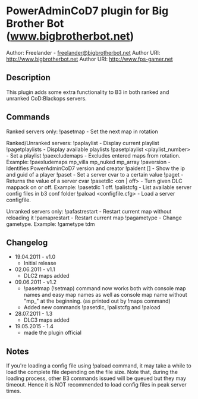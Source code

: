 PowerAdminCoD7 plugin for Big Brother Bot (www.bigbrotherbot.net)
===================================================================

Author: Freelander - freelander@bigbrotherbot.net
Author URI: http://www.bigbrotherbot.net
Author URI: http://www.fps-gamer.net

Description
-----------

This plugin adds some extra functionality to B3 in both ranked and unranked CoD:Blackops servers.

Commands
--------

Ranked servers only:
 !pasetmap <mapname> - Set the next map in rotation

Ranked/Unranked servers:
 !paplaylist - Display current playlist
 !pagetplaylists - Display available playlists
 !pasetplaylist <playlist_number> - Set a playlist
 !paexcludemaps <maps> - Excludes entered maps from rotation. Example: !paexludemaps mp_villa mp_nuked mp_array
 !paversion - Identifies PowerAdminCoD7 version and creator
 !paident [<playername>] - Show the ip and guid of a player
 !paset <cvar> <value> - Set a server cvar to a certain value
 !paget <cvar> - Returns the value of a server cvar
 !pasetdlc <dlc number> <on | off> - Turn given DLC mappack on or off. Example: !pasetdlc 1 off.
 !palistcfg - List available server config files in b3 conf folder
 !paload <configfile.cfg> - Load a server configfile.

Unranked servers only:
 !pafastrestart - Restart current map without reloading it
 !pamaprestart - Restart current map
 !pagametype <gametype> - Change gametype. Example: !gametype tdm

Changelog
---------

 * 19.04.2011 - v1.0
    - Initial release
 * 02.06.2011 - v1.1
    - DLC2 maps added
 * 09.06.2011 - v1.2
    - !pasetmap (!setmap) command now works both with console map names and easy map names
      as well as console map name without "mp_" at the beginning. (as printed out
      by !maps command)
    - Added new commands !pasetdlc, !palistcfg and !paload
 * 28.07.2011 - 1.3
   - DLC3 maps added
 * 19.05.2015 - 1.4
   - made the plugin official

Notes
-----

 If you're loading a config file using !paload command, it may take a while to load the
 complete file depending on the file size. Note that, during the loading process, other B3 commands
 issued will be queued but they may timeout. Hence it is NOT recommended to load config files in peak
 server times.